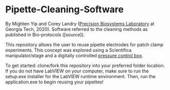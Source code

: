 # Pipette-Cleaning-Software

By Mighten Yip and Corey Landry ([Precision Biosystems Laboratory](http://pbl.gatech.edu/) at Georgia Tech, 2020).
Software referred to the cleaning methods as published in Bio-protocols ([source]).


This repository allows the user to reuse pipette electrodes for patch clamp experiments. This concept was explored using a Scientifica manipulator/stage and a digitally controlled [pressure control box](http://neuromaticdevices.com).

To get started: clone/fork this repository into your preferred folder location. If you do not have LabVIEW on your computer, make sure to run the setup.exe installer for the LabVIEW runtime environment. Then, run the application.exe to begin reusing your pipettes!

